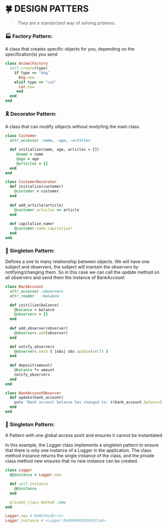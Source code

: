 # 🍀 DESIGN PATTERS
> They are a standarized way of solving prblems.

### 🏭 Factory Pattern:
A class that creates specific objects for you, depending on the specification(s) you send

```ruby
class AnimalFactory
  self.create(type)
    if type == "dog"
      Dog.new
    elsif type == "cat"
      Cat.new
     end
  end
end
```

### 🎗️ Decorator Pattern:
A class that can modify oibjects without modyfing the main class

```ruby
class Customer
  attr_accessor :name, :age, :articles

  def initialize(name, age, articles = [])
     @name = name
     @age = age
     @articles = []
  end
end

class CustomerDecorator
  def initialize(customer)
    @customer = customer
  end
  
  def add_article(article)
    @customer.articles << article
  end
  
  def capitalize_name!
    @customer.name.capitalize!
  end 
end
```

### 👀 Singleton Pattern:
Defines a one to many relationship between objects.
We will have one subject and observers, the subject will mantain the observers by notifying/changing them.
So in this case we can call the update method on all observers and send them the instance of BankAccount
```ruby
class BackAccount
  attr_accessor :observers
  attr_reader   :balance

  def initilize(balance)
    @balance = balance
    @observers = []
  end
  
  def add_observer(observer)
    @observers.add(observer)
  end

  def notify_observers
    @observers.each { |obs| obs.update(self) }
  end
  
  def deposit(amount)
    @balance *= amount
    notify_observers
  end
end

class BankAccountObserver
  def update(bank_account)
    puts "Bank account balance has changed to: #{bank_account.balance}"
  end
end

```


### 🦆 Singleton Pattern:
A Pattern with one global access point and ensures it cannot be instantiated

In this example, the Logger class implements a singleton pattern to ensure that there is only one instance of a Logger in the application. The class method instance returns the single instance of the class, and the private class method new ensures that no new instance can be created.


```ruby
class Logger
  @@instance = Logger.new

  def self.instance
    @@instance
  end

  private_class_method :new
end

Logger.new # NoMethodError
Logger.instance # <Logger:0x00000001046911a8>
```
